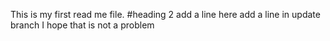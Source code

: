 This is my first read me file.
#heading 2
add a line here
add a line in update branch
I hope that is not a problem